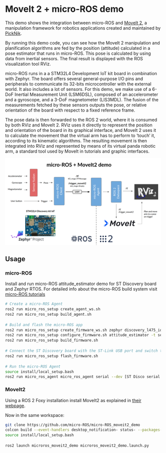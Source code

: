 # MoveIt 2 + micro-ROS demo

This demo shows the integration between micro-ROS and [MoveIt 2](https://moveit.ros.org/), a manipulation framework for robotics applications created and maintained by [PickNik](https://picknik.ai/). 

By running this demo code, you can see how the MoveIt 2 manipulation and planification algorithms are fed by the position (attitude) calculated in a pose estimator that runs in micro-ROS. This pose is calculated by using data from inertial sensors. The final result is displayed with the ROS visualization tool RViz.

micro-ROS runs in a a STM32L4 Development IoT kit board in combination with Zephyr. The board offers several general-purpose I/O pins and peripherals to communicate its 32-bits microcontroller with the external world. It also includes a lot of sensors. For this demo, we make use of a 6-DoF Inertial Measurement Unit (LSM6DSL), composed of an accelerometer and a gyroscope, and a 3-DoF magnetometer (LIS3MDL). The fusion of the measurements fetched by these sensors outputs the pose, or relative orientation of the board with respect to a fixed reference frame.

The pose data is then forwarded to the ROS 2 world, where it is consumed by both RViz and MoveIt 2. RViz uses it directly to represent the position and orientation of the board in its graphical interface, and MoveIt 2 uses it to calculate the movement that the virtual arm has to perform to ‘touch’ it, according to its kinematic algorithms. The resulting movement is then integrated into RViz and represented by means of its virtual panda robotic arm, a standard tool used by MoveIt in tutorials and graphic interfaces.

![Demo setup](images/demo.png)

## Usage

### micro-ROS

Install and run micro-ROS attitude_estimator demo for ST Discovery board and Zephyr RTOS. 
For detailed info about the micro-ROS build system visit [micro-ROS tutorials](https://micro-ros.github.io/docs/tutorials/core/first_application_linux/)

```bash
# Create a micro-ROS Agent 
ros2 run micro_ros_setup create_agent_ws.sh
ros2 run micro_ros_setup build_agent.sh

# Build and flash the micro-ROS app
ros2 run micro_ros_setup create_firmware_ws.sh zephyr discovery_l475_iot1
ros2 run micro_ros_setup configure_firmware.sh attitude_estimator -t serial -d 1
ros2 run micro_ros_setup build_firmware.sh

# Connect the ST Discovery board with the ST-Link USB port and switch the power selector to the correct position
ros2 run micro_ros_setup flash_firmware.sh

# Run the micro-ROS Agent
source install/local_setup.bash
ros2 run micro_ros_agent micro_ros_agent serial --dev [ST Disco serial device] -v6

```

### MoveIt2

Using a ROS 2 Foxy installation install MoveIt2 as explained in [their webpage](https://moveit.ros.org/install-moveit2/source/).

Now in the same workspace:

```bash
git clone https://github.com/micro-ROS/micro-ROS_moveit2_demo
colcon build --event-handlers desktop_notification- status- --packages-select microros_moveit2_demo --symlink-install --cmake-args -DCMAKE_BUILD_TYPE=Release
source install/local_setup.bash

ros2 launch microros_moveit2_demo microros_moveit2_demo.launch.py
```
